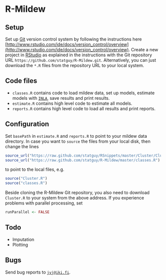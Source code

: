 R-Mildew
========

Setup
-----
Set up [Git](http://git-scm.com/) version control system by following the instructions here
[http://www.rstudio.com/ide/docs/version_control/overview](http://www.rstudio.com/ide/docs/version_control/overview).
Create a new project in [RStudio](http://www.rstudio.com/) as explained in the instructions
with the Git repository URL `https://github.com/statguy/R-Mildew.git`. Alternatively, you can just download
the `*.R` files from the repository URL to your local system.

Code files
----------
* `classes.R`
contains code to load mildew data, set up models, estimate models with [`INLA`](http://www.r-inla.org/), save results and print results.
* `estimate.R`
contains high level code to estimate all models.
* `reports.R`
contains high level code to load all results and print reports.

Configuration
-------------
Set `basePath` in `estimate.R` and `reports.R` to point to your mildew data directory.
In case you want to `source` the files from your local disk, then change the lines
```r
source_url("https://raw.github.com/statguy/RSnippets/master/Cluster/Cluster.R")
source_url("https://raw.github.com/statguy/R-Mildew/master/classes.R")
```
to point to the local files, e.g.
```r
source("Cluster.R")
source("classes.R")
```
Beside cloning the R-Mildew Git repository, you also need to download ```Cluster.R``` to your system from the above address.
If you experience problems with parallel processing, set
```r
runParallel <- FALSE
``` 

Todo
----
* Imputation
* Plotting

Bugs
----
Send bug reports to [`jvj@iki.fi`](mailto:jvj@iki.fi).
